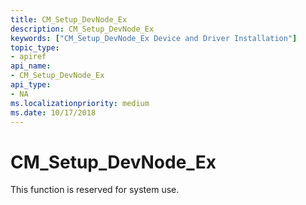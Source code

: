 ```yaml
---
title: CM_Setup_DevNode_Ex
description: CM_Setup_DevNode_Ex
keywords: ["CM_Setup_DevNode_Ex Device and Driver Installation"]
topic_type:
- apiref
api_name:
- CM_Setup_DevNode_Ex
api_type:
- NA
ms.localizationpriority: medium
ms.date: 10/17/2018
---
```


# CM_Setup_DevNode_Ex

This function is reserved for system use.

